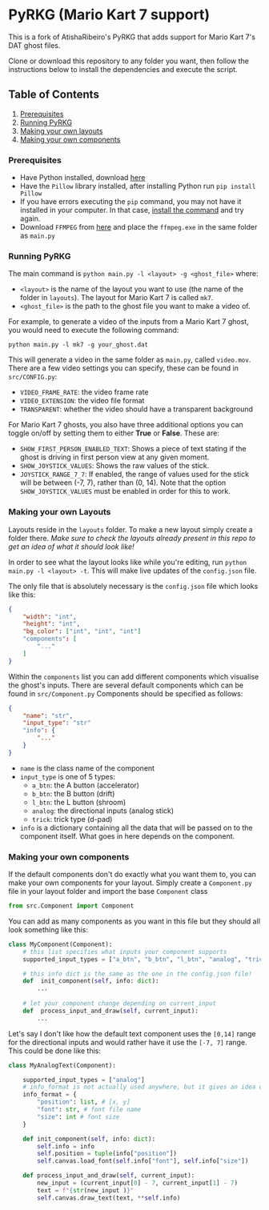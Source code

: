 # PyRKG (Mario Kart 7 support)

This is a fork of AtishaRibeiro's PyRKG that adds support for Mario Kart 7's DAT ghost files.

Clone or download this repository to any folder you want, then follow the instructions below to install the dependencies and execute the script.

## Table of Contents
1. [Prerequisites](#Prerequisites)
2. [Running PyRKG](#Running-PyRKG)
3. [Making your own layouts](#Making-your-own-layouts)
4. [Making your own components](#Making-your-own-components)

### Prerequisites
- Have Python installed, download [here](https://www.python.org/downloads/)
- Have the `Pillow` library installed, after installing Python run `pip install Pillow`
- If you have errors executing the `pip` command, you may not have it installed in your computer. In that case, [install the command](https://www.liquidweb.com/kb/install-pip-windows/) and try again.
- Download `FFMPEG` from [here](https://github.com/BtbN/FFmpeg-Builds/releases) and place the `ffmpeg.exe` in the same folder as `main.py`

### Running PyRKG
The main command is `python main.py -l <layout> -g <ghost_file>` where:
-  `<layout>` is the name of the layout you want to use (the name of the folder in `layouts`). The layout for Mario Kart 7 is called `mk7`.
- `<ghost_file>` is the path to the ghost file you want to make a video of.

For example, to generate a video of the inputs from a Mario Kart 7 ghost, you would need to execute the following command:
```
python main.py -l mk7 -g your_ghost.dat
```

This will generate a video in the same folder as `main.py`, called `video.mov`. There are a few video settings you can specify, these can be found in `src/CONFIG.py`:

- `VIDEO_FRAME_RATE`: the video frame rate
- `VIDEO_EXTENSION`: the video file format
- `TRANSPARENT`: whether the video should have a transparent background

For Mario Kart 7 ghosts, you also have three additional options you can toggle on/off by setting them to either **True** or **False**. These are:

- `SHOW_FIRST_PERSON_ENABLED_TEXT`: Shows a piece of text stating if the ghost is driving in first person view at any given moment.
- `SHOW_JOYSTICK_VALUES`: Shows the raw values of the stick.
- `JOYSTICK_RANGE_7_7`: If enabled, the range of values used for the stick will be between (-7, 7), rather than (0, 14). Note that the option `SHOW_JOYSTICK_VALUES` must be enabled in order for this to work.

### Making your own Layouts
Layouts reside in the `layouts` folder. To make a new layout simply create a folder there.
*Make sure to check the layouts already present in this repo to get an idea of what it should look like!*

In order to see what the layout looks like while you're editing, run `python main.py -l <layout> -t`.
This will make live updates of the `config.json` file.

The only file that is absolutely necessary is the `config.json` file which looks like this:
```json
{
	"width": "int",
	"height": "int",
	"bg_color": ["int", "int", "int"]
	"components": [
		"..."
	]
}
```
Within the `components` list you can add different components which visualise the ghost's inputs.
There are several default components which can be found in `src/Component.py`
Components should be specified as follows:
```json
{
	"name": "str",
	"input_type": "str"
	"info": {
		"..."
	}
}
```
- `name` is the class name of the component
- `input_type` is one of 5 types:
	- `a_btn`: the A button (accelerator)
	- `b_btn`: the B button (drift)
	- `l_btn`: the L button (shroom)
	- `analog`: the directional inputs (analog stick)
	- `trick`: trick type (d-pad)
- `info` is a dictionary containing all the data that will be passed on to the component itself. What goes in here depends on the component.

### Making your own components
If the default components don't do exactly what you want them to, you can make your own components for your layout. Simply create a `Component.py` file in your layout folder and import the base `Component` class
```py
from src.Component import Component
```
You can add as many components as you want in this file but they should all look something like this:
```py
class MyComponent(Component):
	# this list specifies what inputs your component supports
	supported_input_types = ["a_btn", "b_btn", "l_btn", "analog", "trick"]

	# this info dict is the same as the one in the config.json file!
	def  init_component(self, info: dict):
		...
		
	# let your component change depending on current_input
	def  process_input_and_draw(self, current_input):
		...
```
Let's say I don't like how the default text component uses the `[0,14]` range for the directional inputs and would rather have it use the `[-7, 7]` range. This could be done like this:
```py
class MyAnalogText(Component):

    supported_input_types = ["analog"]
    # info_format is not actually used anywhere, but it gives an idea of what the info dict should contain
    info_format = {
        "position": list, # [x, y]
        "font": str, # font file name
        "size": int # font size
    }

    def init_component(self, info: dict):
        self.info = info
        self.position = tuple(info["position"])
        self.canvas.load_font(self.info["font"], self.info["size"])

    def process_input_and_draw(self, current_input):
        new_input = (current_input[0] - 7, current_input[1] - 7)	
        text = f"{str(new_input )}"
        self.canvas.draw_text(text, **self.info)
```


